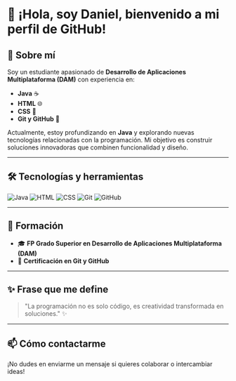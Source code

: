 # 👋 ¡Hola, soy Daniel, bienvenido a mi perfil de GitHub!

## 🚀 Sobre mí
Soy un estudiante apasionado de **Desarrollo de Aplicaciones Multiplataforma (DAM)** con experiencia en:

- **Java** ☕
- **HTML** 🌐
- **CSS** 🎨
- **Git y GitHub** 🌟

Actualmente, estoy profundizando en **Java** y explorando nuevas tecnologías relacionadas con la programación. Mi objetivo es construir soluciones innovadoras que combinen funcionalidad y diseño.

---

## 🛠️ Tecnologías y herramientas

![Java](https://img.shields.io/badge/Java-%23ED8B00.svg?style=for-the-badge&logo=openjdk&logoColor=white)
![HTML](https://img.shields.io/badge/HTML5-%23E34F26.svg?style=for-the-badge&logo=html5&logoColor=white)
![CSS](https://img.shields.io/badge/CSS3-%231572B6.svg?style=for-the-badge&logo=css3&logoColor=white)
![Git](https://img.shields.io/badge/Git-%23F05033.svg?style=for-the-badge&logo=git&logoColor=white)
![GitHub](https://img.shields.io/badge/GitHub-%23181717.svg?style=for-the-badge&logo=github&logoColor=white)

---

## 🌟 Formación
- 🎓 **FP Grado Superior en Desarrollo de Aplicaciones Multiplataforma (DAM)**
- 🏅 **Certificación en Git y GitHub**

---

## ✨ Frase que me define
> "La programación no es solo código, es creatividad transformada en soluciones." ✨

---

## 📫 Cómo contactarme
¡No dudes en enviarme un mensaje si quieres colaborar o intercambiar ideas!
